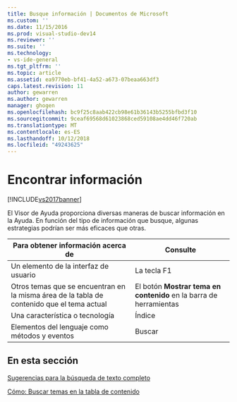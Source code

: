 ```yaml
---
title: Busque información | Documentos de Microsoft
ms.custom: ''
ms.date: 11/15/2016
ms.prod: visual-studio-dev14
ms.reviewer: ''
ms.suite: ''
ms.technology:
- vs-ide-general
ms.tgt_pltfrm: ''
ms.topic: article
ms.assetid: ea9770eb-bf41-4a52-a673-07beaa663df3
caps.latest.revision: 11
author: gewarren
ms.author: gewarren
manager: ghogen
ms.openlocfilehash: bc9f25c8aab422cb98e61b36143b5255bfbd3f10
ms.sourcegitcommit: 9ceaf69568d61023868ced59108ae4dd46f720ab
ms.translationtype: MT
ms.contentlocale: es-ES
ms.lasthandoff: 10/12/2018
ms.locfileid: "49243625"
---
```

# <a name="locate-information"></a>Encontrar información
[!INCLUDE[vs2017banner](../includes/vs2017banner.md)]

El Visor de Ayuda proporciona diversas maneras de buscar información en la Ayuda. En función del tipo de información que busque, algunas estrategias podrían ser más eficaces que otras.  
  
|Para obtener información acerca de|Consulte|  
|----------------------------|---------|  
|Un elemento de la interfaz de usuario|La tecla F1|  
|Otros temas que se encuentran en la misma área de la tabla de contenido que el tema actual|El botón **Mostrar tema en contenido** en la barra de herramientas|  
|Una característica o tecnología|Índice|  
|Elementos del lenguaje como métodos y eventos|Buscar|  
  
## <a name="in-this-section"></a>En esta sección  
 [Sugerencias para la búsqueda de texto completo](../ide/full-text-search-tips.md)  
  
 [Cómo: Buscar temas en la tabla de contenido](../ide/how-to-find-topics-in-the-table-of-contents.md)





